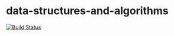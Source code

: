 # data-structures-and-algorithms
[![Build Status](https://travis-ci.com/annaboyatyuk/data-structures-and-algorithms.svg?branch=master)](https://travis-ci.com/annaboyatyuk/data-structures-and-algorithms)